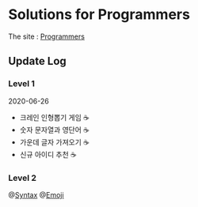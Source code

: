 # Solutions for Programmers

The site : [Programmers](https://programmers.co.kr/)

## Update Log

### Level 1

2020-06-26

- 크레인 인형뽑기 게임 :coffee:
- 숫자 문자열과 영단어 :coffee:
- 가운데 글자 가져오기 :coffee:
- 신규 아이디 추천 :coffee:

### Level 2

@[Syntax](https://docs.github.com/en/get-started/writing-on-github/getting-started-with-writing-and-formatting-on-github/basic-writing-and-formatting-syntax)
@[Emoji](https://github.com/ikatyang/emoji-cheat-sheet/blob/master/README.md)
